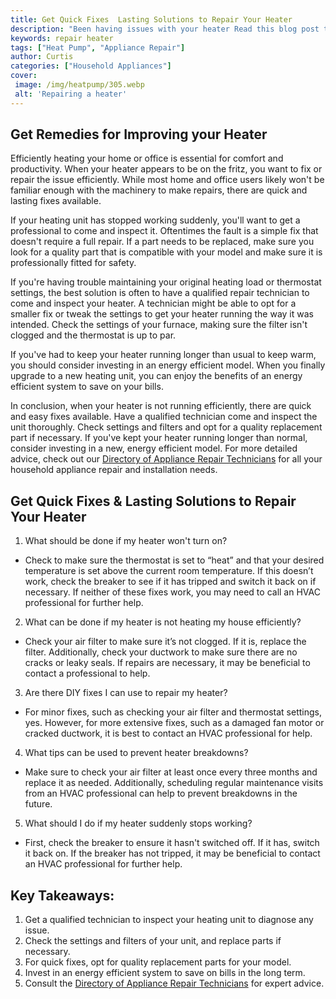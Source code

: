 ```yaml
---
title: Get Quick Fixes  Lasting Solutions to Repair Your Heater
description: "Been having issues with your heater Read this blog post to learn how to get quick fixes and long term solutions to repair your heater without having to replace it Get your warm and cozy home back in no time"
keywords: repair heater
tags: ["Heat Pump", "Appliance Repair"]
author: Curtis
categories: ["Household Appliances"]
cover: 
 image: /img/heatpump/305.webp
 alt: 'Repairing a heater'
---
```

## Get Remedies for Improving your Heater

Efficiently heating your home or office is essential for comfort and productivity. When your heater appears to be on the fritz, you want to fix or repair the issue efficiently. While most home and office users likely won't be familiar enough with the machinery to make repairs, there are quick and lasting fixes available. 

If your heating unit has stopped working suddenly, you'll want to get a professional to come and inspect it. Oftentimes the fault is a simple fix that doesn't require a full repair. If a part needs to be replaced, make sure you look for a quality part that is compatible with your model and make sure it is professionally fitted for safety. 

If you're having trouble maintaining your original heating load or thermostat settings, the best solution is often to have a qualified repair technician to come and inspect your heater. A technician might be able to opt for a smaller fix or tweak the settings to get your heater running the way it was intended. Check the settings of your furnace, making sure the filter isn't clogged and the thermostat is up to par. 

If you've had to keep your heater running longer than usual to keep warm, you should consider investing in an energy efficient model. When you finally upgrade to a new heating unit, you can enjoy the benefits of an energy efficient system to save on your bills. 

 
In conclusion, when your heater is not running efficiently, there are quick and easy fixes available. Have a qualified technician come and inspect the unit thoroughly. Check settings and filters and opt for a quality replacement part if necessary. If you've kept your heater running longer than normal, consider investing in a new, energy efficient model. For more detailed advice, check out our [Directory of Appliance Repair Technicians](./pages/appliance-repair-technicians) for all your household appliance repair and installation needs.

## Get Quick Fixes & Lasting Solutions to Repair Your Heater

1. What should be done if my heater won't turn on?
 - Check to make sure the thermostat is set to “heat” and that your desired temperature is set above the current room temperature. If this doesn’t work, check the breaker to see if it has tripped and switch it back on if necessary. If neither of these fixes work, you may need to call an HVAC professional for further help.

2. What can be done if my heater is not heating my house efficiently?
 - Check your air filter to make sure it’s not clogged. If it is, replace the filter. Additionally, check your ductwork to make sure there are no cracks or leaky seals. If repairs are necessary, it may be beneficial to contact a professional to help.

3. Are there DIY fixes I can use to repair my heater?
 - For minor fixes, such as checking your air filter and thermostat settings, yes. However, for more extensive fixes, such as a damaged fan motor or cracked ductwork, it is best to contact an HVAC professional for help.

4. What tips can be used to prevent heater breakdowns?
 - Make sure to check your air filter at least once every three months and replace it as needed. Additionally, scheduling regular maintenance visits from an HVAC professional can help to prevent breakdowns in the future.

5. What should I do if my heater suddenly stops working?
 - First, check the breaker to ensure it hasn't switched off. If it has, switch it back on. If the breaker has not tripped, it may be beneficial to contact an HVAC professional for further help.

## Key Takeaways:
1. Get a qualified technician to inspect your heating unit to diagnose any issue.
2. Check the settings and filters of your unit, and replace parts if necessary.
3. For quick fixes, opt for quality replacement parts for your model.
4. Invest in an energy efficient system to save on bills in the long term.
5. Consult the [Directory of Appliance Repair Technicians](./pages/appliance-repair-technicians) for expert advice.
